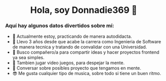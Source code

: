 <h1 align="center">Hola, soy Donnadie369 👋</h1>

<h3> Aquí hay algunos datos divertidos sobre mí:</h3>

- 🔭 Actualmente estoy, practicando de manera autodidacta.
- 🌱 Llevo 3 años desde que acabe la carrera como Ingenieria de Software de manera tecnica y tratando de convalidar con una Universidad.
- 👯 Busco compañero/a para compartir ideas y hacer proyectos frontend ya sea simples.
- 👾 Tambien jugar video juegos, para despejar la mente.
- 💬 Conversar sobre posibles proyecto que tengamos en mente.
- 😎 Me gusta cualquier tipo de musica, sobre todo si tiene un buen ritmo.
<!--
**Donnadie369/Donnadie369** is a ✨ _special_ ✨ repository because its `README.md` (this file) appears on your GitHub profile.

Here are some ideas to get you started:

- 🔭 I’m currently working on ...
- 🌱 I’m currently learning ...
- 👯 I’m looking to collaborate on ...
- 🤔 I’m looking for help with ...
- 💬 Ask me about ...
- 📫 How to reach me: ...
- 😄 Pronouns: ...
- ⚡ Fun fact: ...
-->
